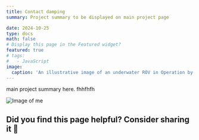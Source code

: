 ```yaml
---
title: Contact damping
summary: Project summary to be displayed on main project page

date: 2024-10-25
type: docs
math: false
# Display this page in the Featured widget?
featured: true
# tags:
#   - JavaScript
image:
  caption: 'An illustrative image of an underwater ROV in Operation by AKER solutions'
---
```


main project summary here.
fhhfhfh

![Image of me](HeadShot.png "caption")

## Did you find this page helpful? Consider sharing it 🙌
